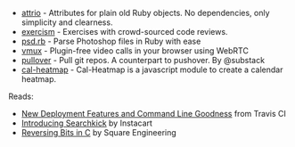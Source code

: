 - [attrio](https://github.com/jetrockets/attrio) - Attributes for plain old Ruby objects. No dependencies, only simplicity and clearness.
- [exercism](https://github.com/kytrinyx/exercism.io) - Exercises with crowd-sourced code reviews.
- [psd.rb](https://github.com/layervault/psd.rb) - Parse Photoshop files in Ruby with ease
- [vmux](https://github.com/malditogeek/vmux) - Plugin-free video calls in your browser using WebRTC
- [pullover](https://github.com/jesusabdullah/pullover) - Pull git repos. A counterpart to pushover. By @substack
- [cal-heatmap](http://kamisama.github.io/cal-heatmap/) - Cal-Heatmap is a javascript module to create a calendar heatmap.

Reads:

- [New Deployment Features and Command Line Goodness](http://about.travis-ci.org/blog/2013-07-30-new-deployment-features-and-command-line-goodness/) from Travis CI
- [Introducing Searchkick](http://rocketship.instacart.com/2013/07/30/searchkick.html) by Instacart
- [Reversing Bits in C](http://corner.squareup.com/2013/07/reversing-bits-on-arm.html) by Square Engineering
